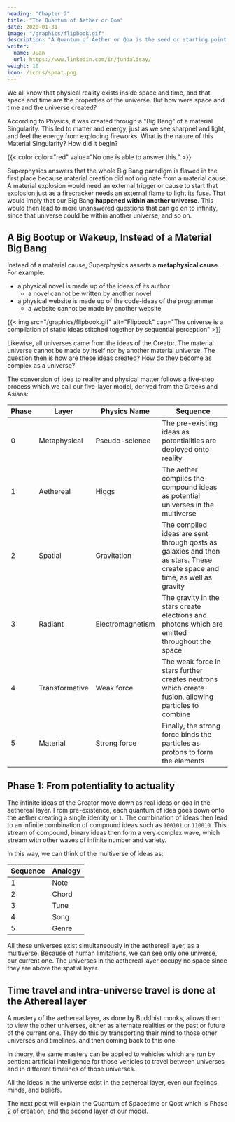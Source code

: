 ```yaml
---
heading: "Chapter 2"
title: "The Quantum of Aether or Qoa"
date: 2020-01-31
image: "/graphics/flipbook.gif"
description: "A Quantum of Aether or Qoa is the seed or starting point for a universe in the multiverse in the Matrix of Existence"
writer:
  name: Juan
  url: https://www.linkedin.com/in/jundalisay/
weight: 10
icon: /icons/spmat.png
---
```




We all know that physical reality exists inside space and time, and that space and time are the properties of the universe. But how were space and time and the universe created?

According to Physics, it was created through a "Big Bang" of a material Singularity. This led to matter and energy, just as we see sharpnel and light, and feel the energy from exploding fireworks. What is the nature of this Material Singularity? How did it begin? 

{{< color color="red" value="No one is able to answer this." >}}


Superphysics answers that the whole Big Bang paradigm is flawed in the first place because material creation did not originate from a material cause. A material explosion would need an external trigger or cause to start that explosion just as a firecracker needs an external flame to light its fuse. That would imply that our Big Bang **happened within another universe**. This would then lead to more unanswered questions that can go on to infinity, since that universe could be within another universe, and so on. 


## A Big Bootup or Wakeup, Instead of a Material Big Bang

Instead of a material cause, Superphysics asserts a **metaphysical cause**. For example:
- a physical novel is made up of the ideas of its author
  - a novel cannot be written by another novel
- a physical website is made up of the code-ideas of the programmer
  - a website cannot be made by another website


{{< img src="/graphics/flipbook.gif" alt="Flipbook" cap="The universe is a compilation of static ideas stitched together by sequential perception" >}}


Likewise, all universes came from the ideas of the Creator. The material universe cannot be made by itself nor by another material universe. The question then is how are these ideas created? How do they become as complex as a universe?

The conversion of idea to reality and physical matter follows a five-step process which we call our five-layer model, derived from the Greeks and Asians:

Phase | Layer | Physics Name | Sequence  
--- | --- | --- | ---
0 | Metaphysical | Pseudo-science | The pre-existing ideas as potentialities are deployed onto reality
1 | Aethereal | Higgs | The aether compiles the <!-- potential ideas as actual --> compound ideas as potential universes in the multiverse
2 | Spatial | Gravitation | The compiled ideas are sent through qosts as galaxies and then as stars. These create space and time, as well as gravity
3 | Radiant | Electromagnetism | The gravity in the stars create electrons and photons which are emitted throughout the space
4 | Transformative | Weak force | The weak force in stars further creates neutrons which create fusion, allowing particles to combine
5 | Material | Strong force | Finally, the strong force binds the particles as protons to form the elements


<!-- spacetime is the second perceivable layer and is created by the relativistic interaction of quanta of spacetime (qost) on each other.  -->

<!--  must have mass., the discrete identity of gravity is contained in a few objects such as --> 

<!--  Physics has a belief that gravity comes from mass and so they do not really assign gravity or 'singularity' to planets.  -->

<!-- ![Science limited box](https://sorasystem.sirv.com/graphics/layersegl.png)
 -->

## Phase 1: From potentiality to actuality

The infinite ideas of the Creator move down as real ideas or qoa in the aethereal layer. From pre-existence, each quantum of idea goes down onto the aether creating a single identity or `1`. The combination of ideas then lead to an infinite combination of compound ideas such as `100101` or `110010`. This stream of compound, binary ideas then form a very complex wave, which stream with other waves of infinite number and variety. 

In this way, we can think of the multiverse of ideas as:

Sequence | Analogy | 
--- | ---
1 | Note | Object
2 | Chord | Planet 
3 | Tune | Solar system
4 | Song | Galaxy
5 | Genre | Universe 

All these universes exist simultaneously in the aethereal layer, as a multiverse. Because of human limitations, we can see only one universe, our current one. The universes in the aethereal layer occupy no space since they are above the spatial layer. 

<!-- Another idea comes in, leading to two point-identities "1" and "1". However since identity must be unique, then the first "1" has to push the second "1" away. This creates a unit of space "0" between them as "101". 

More ideas come in, each with its own preference for identity and thererfore space so the universe can become "101001000101". Thus, the binary existence becomes more complex.     
 -->

## Time travel and intra-universe travel is done at the Athereal layer

A mastery of the aethereal layer, as done by Buddhist monks, allows them to view the other universes, either as alternate realities or the past or future of the current one. They do this by transporting their mind to those other universes and timelines, and then coming back to this one.

In theory, the same mastery can be applied to vehicles which are run by sentient artificial intelligence for those vehicles to travel between universes and in different timelines of those universes. 


<!-- ### All Ideas, Feelings, Beliefs, Minds, and Souls are in the Aethereal Layer   -->

All the ideas in the universe exist in the aethereal layer, even our feelings, minds, and beliefs. 

The next post will explain the Quantum of Spacetime or Qost which is Phase 2 of creation, and the second layer of our model.

<!--  gravitational layer as "quanta of spacetime". This allowed the idea to have "space" after other ideas came down with it. For example, "1" alone has no space. But "1 and 1" necessarily creates a space between the two 1's. 

We can say that the space between the two 1's are made up of zeros or empty 1's. So instead of "1 and 1", we now have "100001". -->   

<!-- In this model, space and time are the second layer and is subordinate to the aethereal. Examples aethereal things are minds, ideas, feelings, and the Higgs 'field'. Thus, a universe with spacetime removed becomes the Mind of the Creator, which the Hindus call Brahma*. This is somewhat consistent with the Higgs particle being called the God-particle. We can also refer to it as a virtual reality Matrix, in reference to the movie. -->


<!-- > *Brahma here just means the totality of whatever is existing. We could call it something else like ToE for "Totality of Existence". But that would be bad SEO (Search Engine Optimization) since no one googles for ToE. Thus, we stick with "Brahma"  -->


<!-- call the
An idea is superior to spacetime, and so we never assign dimensions to an idea or a feeling. Likewise, the start of the universe or 'Big Bang' cannot have a starting point in spacetime.  

Instead of a Big Bang, it would be more proper to compare the creation of the universe as a Big Awakening or a Big Bootup, similar to how a computer converts static code-ideas into active virtual objects.  -->
 
<!-- To be created, each object is assigned a place in the computer's memory as a block. A large app needs more memory and uses more blocks than a tiny app. Likewise, the universe is made up of such placeholder blocks which we call quanta of spacetime or qost*. -->


<!-- > *The original Pythagorean version is "monad". The original Hindu version is "jiva". We use "quantum" to emphasize that these are totally based on human perceptions. This means that animals or aliens might see stars and blackholes in a totally different way with different dynamics. Our qosts, therefore, are only for the human perspective. Other species might sense creation in other ways.  -->


<!-- This means that the definitions here work only for our current multiverse which we all perceive in a consistent way -->
